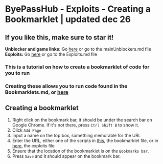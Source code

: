 # ByePassHub - Exploits - Creating a Bookmarklet | updated dec 26
## If you like this, make sure to star it!
**Unblocker and game links:** Go [here](https://github.com/wea-f/ByePassHub/blob/main/mainUnblockers.md) or go to the mainUnblockers.md file <br>
**Exploits:** Go [here](https://github.com/wea-f/ByePassHub/blob/main/Exploits.md) or go to the Exploits.md file  <br>
### This is a tutorial on how to create a bookmarklet of code for you to run
### Creating these allows you to run code found in the Bookmarklets.md, or [here]()
## Creating a bookmarklet
1. Right click on the bookmark bar, it should be under the search bar on Google Chrome. If it's not there, press `Ctrl Shift B` to show it.
2. Click `Add Page`
3. Input a name on the top box, something memorable for the URL
4. Enter the URL, either one of the scripts in [this](), the bookmarklet file, or in [here](), the exploits file
5. Ensure that the location of the bookmarklet is on the `Bookmarks bar`.
6. Press `Save` and it should appear on the bookmark bar.
